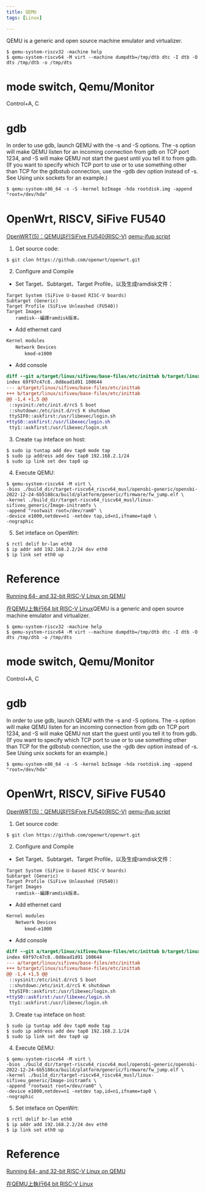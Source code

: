 ```yaml
---
title: QEMU
tags: [Linux]

---
```


QEMU is a generic and open source machine emulator and virtualizer.


```
$ qemu-system-riscv32 -machine help
$ qemu-system-riscv64 -M virt --machine dumpdtb=/tmp/dtb dtc -I dtb -O dts /tmp/dtb -o /tmp/dts
```
# mode switch, Qemu/Monitor
Control+A, C


# gdb
In order to use gdb, launch QEMU with the -s and -S options. The -s option will make QEMU listen for an incoming connection from gdb on TCP port 1234, and -S will make QEMU not start the guest until you tell it to from gdb. (If you want to specify which TCP port to use or to use something other than TCP for the gdbstub connection, use the -gdb dev option instead of -s. See Using unix sockets for an example.)
```
$ qemu-system-x86_64 -s -S -kernel bzImage -hda rootdisk.img -append "root=/dev/hda"
```

# OpenWrt, RISCV, SiFive FU540
[OpenWRT(5)：QEMU运行SiFive FU540(RISC-V)](https://www.cnblogs.com/arnoldlu/p/18338896)
[qemu-ifup script](https://www.linux-kvm.org/page/Networking)

1. Get source code:
``` shell
$ git clon https://github.com/openwrt/openwrt.git
```

2. Configure and Compile

* Set Target、Subtarget、Target Profile，以及生成ramdisk文件：
```
Target System (SiFive U-based RISC-V boards)
Subtarget (Generic)
Target Profile (SiFive Unleashed (FU540))
Target Images
　　ramdisk--編譯ramdisk版本。
```
* Add ethernet card
```
Kernel modules
　　Network Devices
　　　　kmod-e1000
```

* Add console
``` diff
diff --git a/target/linux/sifiveu/base-files/etc/inittab b/target/linux/sifiveu/base-files/etc/inittab
index 69f97c47c8..0d8ead1d91 100644
--- a/target/linux/sifiveu/base-files/etc/inittab
+++ b/target/linux/sifiveu/base-files/etc/inittab
@@ -1,4 +1,5 @@
 ::sysinit:/etc/init.d/rcS S boot
 ::shutdown:/etc/init.d/rcS K shutdown
 ttySIF0::askfirst:/usr/libexec/login.sh
+ttyS0::askfirst:/usr/libexec/login.sh
 tty1::askfirst:/usr/libexec/login.sh
```

3. Create `tap` inteface on host:
``` shell
$ sudo ip tuntap add dev tap0 mode tap
$ sudo ip address add dev tap0 192.168.2.1/24
$ sudo ip link set dev tap0 up
```

4. Execute QEMU:
``` shell
$ qemu-system-riscv64 -M virt \
-bios ./build_dir/target-riscv64_riscv64_musl/opensbi-generic/opensbi-2022-12-24-6b5188ca/build/platform/generic/firmware/fw_jump.elf \
-kernel ./build_dir/target-riscv64_riscv64_musl/linux-sifiveu_generic/Image-initramfs \
-append "rootwait root=/dev/ram0" \
-device e1000,netdev=n1 -netdev tap,id=n1,ifname=tap0 \
-nographic
```

5. Set inteface on OpenWrt:
``` shell
$ rctl delif br-lan eth0
$ ip addr add 192.168.2.2/24 dev eth0
$ ip link set eth0 up
```



# Reference
[Running 64- and 32-bit RISC-V Linux on QEMU](https://risc-v-getting-started-guide.readthedocs.io/en/latest/linux-qemu.html)

[在QEMU上執行64 bit RISC-V Linux](https://medium.com/swark/%E5%9C%A8qemu%E4%B8%8A%E5%9F%B7%E8%A1%8C64-bit-risc-v-linux-2a527a078819)QEMU is a generic and open source machine emulator and virtualizer.


```
$ qemu-system-riscv32 -machine help
$ qemu-system-riscv64 -M virt --machine dumpdtb=/tmp/dtb dtc -I dtb -O dts /tmp/dtb -o /tmp/dts
```
# mode switch, Qemu/Monitor
Control+A, C


# gdb
In order to use gdb, launch QEMU with the -s and -S options. The -s option will make QEMU listen for an incoming connection from gdb on TCP port 1234, and -S will make QEMU not start the guest until you tell it to from gdb. (If you want to specify which TCP port to use or to use something other than TCP for the gdbstub connection, use the -gdb dev option instead of -s. See Using unix sockets for an example.)
```
$ qemu-system-x86_64 -s -S -kernel bzImage -hda rootdisk.img -append "root=/dev/hda"
```

# OpenWrt, RISCV, SiFive FU540
[OpenWRT(5)：QEMU运行SiFive FU540(RISC-V)](https://www.cnblogs.com/arnoldlu/p/18338896)
[qemu-ifup script](https://www.linux-kvm.org/page/Networking)

1. Get source code:
``` shell
$ git clon https://github.com/openwrt/openwrt.git
```

2. Configure and Compile

* Set Target、Subtarget、Target Profile，以及生成ramdisk文件：
```
Target System (SiFive U-based RISC-V boards)
Subtarget (Generic)
Target Profile (SiFive Unleashed (FU540))
Target Images
　　ramdisk--編譯ramdisk版本。
```
* Add ethernet card
```
Kernel modules
　　Network Devices
　　　　kmod-e1000
```

* Add console
``` diff
diff --git a/target/linux/sifiveu/base-files/etc/inittab b/target/linux/sifiveu/base-files/etc/inittab
index 69f97c47c8..0d8ead1d91 100644
--- a/target/linux/sifiveu/base-files/etc/inittab
+++ b/target/linux/sifiveu/base-files/etc/inittab
@@ -1,4 +1,5 @@
 ::sysinit:/etc/init.d/rcS S boot
 ::shutdown:/etc/init.d/rcS K shutdown
 ttySIF0::askfirst:/usr/libexec/login.sh
+ttyS0::askfirst:/usr/libexec/login.sh
 tty1::askfirst:/usr/libexec/login.sh
```

3. Create `tap` inteface on host:
``` shell
$ sudo ip tuntap add dev tap0 mode tap
$ sudo ip address add dev tap0 192.168.2.1/24
$ sudo ip link set dev tap0 up
```

4. Execute QEMU:
``` shell
$ qemu-system-riscv64 -M virt \
-bios ./build_dir/target-riscv64_riscv64_musl/opensbi-generic/opensbi-2022-12-24-6b5188ca/build/platform/generic/firmware/fw_jump.elf \
-kernel ./build_dir/target-riscv64_riscv64_musl/linux-sifiveu_generic/Image-initramfs \
-append "rootwait root=/dev/ram0" \
-device e1000,netdev=n1 -netdev tap,id=n1,ifname=tap0 \
-nographic
```

5. Set inteface on OpenWrt:
``` shell
$ rctl delif br-lan eth0
$ ip addr add 192.168.2.2/24 dev eth0
$ ip link set eth0 up
```



# Reference
[Running 64- and 32-bit RISC-V Linux on QEMU](https://risc-v-getting-started-guide.readthedocs.io/en/latest/linux-qemu.html)

[在QEMU上執行64 bit RISC-V Linux](https://medium.com/swark/%E5%9C%A8qemu%E4%B8%8A%E5%9F%B7%E8%A1%8C64-bit-risc-v-linux-2a527a078819)